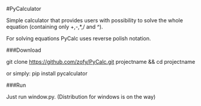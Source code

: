 #PyCalculator

Simple calculator that provides users with possibility to solve the whole equation (containing only +,-,*,/ and ^).

For solving equations PyCalc uses reverse polish notation.

###Download

git clone https://github.com/zofy/PyCalc.git projectname && cd projectname

or simply: pip install pycalculator

###Run

Just run window.py. (Distribution for windows is on the way)